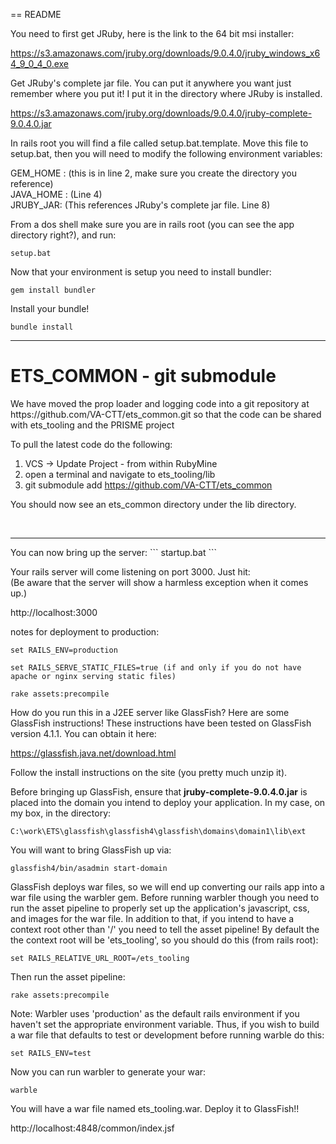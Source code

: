 == README

You need to first get JRuby, here is the link to the 64 bit msi installer:

https://s3.amazonaws.com/jruby.org/downloads/9.0.4.0/jruby_windows_x64_9_0_4_0.exe

Get JRuby's complete jar file.  You can put it anywhere you want just remember where you put it!
I put it in the directory where JRuby is installed.

https://s3.amazonaws.com/jruby.org/downloads/9.0.4.0/jruby-complete-9.0.4.0.jar

In rails root you will find a file called setup.bat.template.
Move this file to setup.bat, then you will need to modify the following environment variables:

GEM_HOME : (this is in line 2, make sure you create the directory you reference)<br>
JAVA_HOME : (Line 4)<br>
JRUBY_JAR: (This references JRuby's complete jar file.  Line 8)<br>

From a dos shell make sure you are in rails root (you can see the app directory right?), and run:
```
setup.bat
```

Now that your environment is setup you need to install bundler:
```
gem install bundler
```

Install your bundle!
```
bundle install
```

<hr>
<h1>ETS_COMMON - git submodule</h1>
We have moved the prop loader and logging code into a git repository at https://github.com/VA-CTT/ets_common.git so that the code can
be shared with ets_tooling and the PRISME project

To pull the latest code do the following:
1) VCS -> Update Project - from within RubyMine
2) open a terminal and navigate to ets_tooling/lib
3) git submodule add https://github.com/VA-CTT/ets_common

You should now see an ets_common directory under the lib directory.


<br>
<hr>
You can now bring up the server:
```
startup.bat
```

Your rails server will come listening on port 3000.  Just hit:<BR>
(Be aware that the server will show a harmless exception when it comes up.)

http://localhost:3000

notes for deployment to production:

```
set RAILS_ENV=production
```

```
set RAILS_SERVE_STATIC_FILES=true (if and only if you do not have apache or nginx serving static files)
```

```
rake assets:precompile
```


How do you run this in a J2EE server like GlassFish?  Here are some GlassFish instructions!  These instructions have been tested on GlassFish version 4.1.1.  You can obtain it here:

https://glassfish.java.net/download.html

Follow the install instructions on the site (you pretty much unzip it).

Before bringing up GlassFish, ensure that <b>jruby-complete-9.0.4.0.jar</b> is placed into the domain you intend to deploy your application.  In my case, on my box, in the directory:
```
C:\work\ETS\glassfish\glassfish4\glassfish\domains\domain1\lib\ext
```

You will want to bring GlassFish up via:
```
glassfish4/bin/asadmin start-domain
```

GlassFish deploys war files, so we will end up converting our rails app into a war file using the warbler gem.  Before running warbler though you need to run the asset pipeline to properly set up the application's javascript, css, and images for the war file.  In addition to that, if you intend to have a context root other than '/' you need to tell the asset pipeline!  By default the  the context root will be 'ets_tooling', so you should do this (from rails root):

```
set RAILS_RELATIVE_URL_ROOT=/ets_tooling
```

Then run the asset pipeline:
```
rake assets:precompile
```

Note:  Warbler uses 'production' as the default rails environment if you haven't set the appropriate environment variable.  Thus, if you wish to build a war file that defaults to test or development before running warble do this:
```
set RAILS_ENV=test
```


Now you can run warbler to generate your war:

```
warble
```


You will have a war file named ets_tooling.war.  Deploy it to GlassFish!!

http://localhost:4848/common/index.jsf
